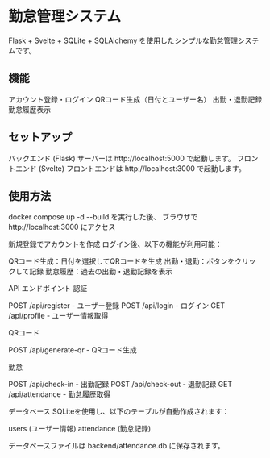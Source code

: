 # 勤怠管理システム
Flask + Svelte + SQLite + SQLAlchemy を使用したシンプルな勤怠管理システムです。
## 機能

アカウント登録・ログイン
QRコード生成（日付とユーザー名）
出勤・退勤記録
勤怠履歴表示

## セットアップ
バックエンド (Flask)
サーバーは http://localhost:5000 で起動します。
フロントエンド (Svelte)
フロントエンドは http://localhost:3000 で起動します。

## 使用方法
docker compose up -d --build
を実行した後、
ブラウザで http://localhost:3000 にアクセス

新規登録でアカウントを作成
ログイン後、以下の機能が利用可能：

QRコード生成：日付を選択してQRコードを生成
出勤・退勤：ボタンをクリックして記録
勤怠履歴：過去の出勤・退勤記録を表示



API エンドポイント
認証

POST /api/register - ユーザー登録
POST /api/login - ログイン
GET /api/profile - ユーザー情報取得

QRコード

POST /api/generate-qr - QRコード生成

勤怠

POST /api/check-in - 出勤記録
POST /api/check-out - 退勤記録
GET /api/attendance - 勤怠履歴取得

データベース
SQLiteを使用し、以下のテーブルが自動作成されます：

users (ユーザー情報)
attendance (勤怠記録)

データベースファイルは backend/attendance.db に保存されます。
